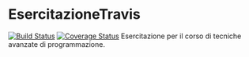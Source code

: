 # EsercitazioneTravis
[![Build Status](https://travis-ci.org/iskorini/EsercitazioneTravis.svg?branch=master)](https://travis-ci.org/iskorini/EsercitazioneTravis)
[![Coverage Status](https://coveralls.io/repos/github/iskorini/EsercitazioneTravis/badge.svg?branch=master)](https://coveralls.io/github/iskorini/EsercitazioneTravis?branch=master)
Esercitazione per il corso di tecniche avanzate di programmazione.